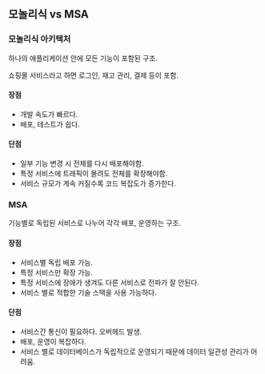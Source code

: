 ## 모놀리식 vs MSA
### 모놀리식 아키텍처
하나의 애플리케이션 안에 모든 기능이 포함된 구조.

쇼핑몰 서비스라고 하면 로그인, 재고 관리, 결제 등이 포함.

#### 장점
- 개발 속도가 빠르다.
- 배포, 테스트가 쉽다.

#### 단점
- 일부 기능 변경 시 전체를 다시 배포해야함.
- 특정 서비스에 트래픽이 몰려도 전체를 확장해야함.
- 서비스 규모가 계속 커질수록 코드 복잡도가 증가한다.

### MSA
기능별로 독립된 서비스로 나누어 각각 배포, 운영하는 구조.

#### 장점
- 서비스별 독립 배포 가능.
- 특정 서비스만 확장 가능.
- 특정 서비스에 장애가 생겨도 다른 서비스로 전파가 잘 안된다.
- 서비스 별로 적합한 기술 스택을 사용 가능하다.

#### 단점
- 서비스간 통신이 필요하다. 오버헤드 발생.
- 배포, 운영이 복잡하다.
- 서비스 별로 데이터베이스가 독립적으로 운영되기 때문에 데이터 일관성 관리가 어려움.

